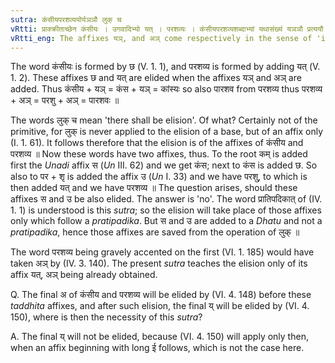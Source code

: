 ```yaml
---
sutra: कंसीयपरशव्ययोर्यञञौ लुक् च
vRtti: प्राक्क्रीताच्छेन कंसीयः । उगवादिभ्यो यत् । परशव्यः । कंसीयपरशव्यशब्दाभ्यां यथासंख्यं यञञौ प्रत्ययौ भवतस्तस्य विकार इत्येतस्मिन्विषय, तत्संनियोगेन च कंसीयपरशव्ययोर्लुग् भवति ॥
vRtti_eng: The affixes यञ्, and अञ् come respectively in the sense of 'its product', after the words '_kansiya_' and '_parasavya_', and there is _luk_-elision (of the छ and यत् affixes of those words).
---
```

The word कंसीयः is formed by छ (V. 1. 1), and परशव्य is formed by adding यत् (V. 1. 2). These affixes छ and यत् are elided when the affixes यञ् and अञ् are added. Thus कंसीय + यञ् = कंस + यञ् = कांस्यः so also पारशव from परशव्य thus परशव्य + अञ् = परशु + अञ् = पारशवः ॥

The words लुक् च mean 'there shall be elision'. Of what? Certainly not of the primitive, for लुक् is never applied to the elision of a base, but of an affix only (I. 1. 61). It follows therefore that the elision is of the affixes of कंसीय and परशव्य ॥ Now these words have two affixes, thus. To the root कम् is added first the _Unadi_ affix स (_Un_ III. 62) and we get कंस; next to कंस is added छ. So also to पर + शृ is added the affix उ (_Un_ I. 33) and we have परशु, to which is then added यत् and we have परशव्य ॥ The question arises, should these affixes स and उ be also elided. The answer is 'no'. The word प्रातिपदिकात् of (IV. 1. 1) is understood is this _sutra_; so the elision will take place of those affixes only which follow a _pratipadika_. But स and उ are added to a _Dhatu_ and not a _pratipadika_, hence those affixes are saved from the operation of लुक् ॥

The word परशव्य being gravely accented on the first (VI. 1. 185) would have taken अञ् by (IV. 3. 140). The present _sutra_ teaches the elision only of its affix यत्, अञ् being already obtained.

Q. The final अ of कंसीय and परशव्य will be elided by (VI. 4. 148) before these _taddhita_ affixes, and after such elision, the final य् will be elided by (VI. 4. 150), where is then the necessity of this _sutra_?

A. The final य् will not be elided, because (VI. 4. 150) will apply only then, when an affix beginning with long ई follows, which is not the case here.
